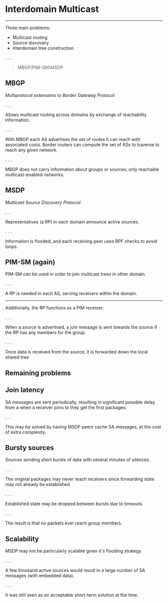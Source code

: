 # Interdomain Multicast

--------

Three main problems:

* Multicast routing
* Source discovery
* Interdomain tree construction

. . .

> MBGP/PIM-SM/MSDP


## MBGP

*Multiprotocol extensions to Border Gateway Protocol*

. . .

Allows multicast routing across domains by exchange of reachability information.

. . .

With MBGP each AS advertises the set of routes it can reach with associated costs.
Border routers can compute the set of ASs to traverse to reach any given network.

. . .

MBGP does not carry information about groups or sources, only reachable
multicast-enabled networks.


## MSDP

*Multicast Source Discovery Protocol*

. . .

Representatives (a RP) in each domain announce active sources.

. . .

Information is flooded, and each receiving peer uses RPF checks to avoid loops.


## PIM-SM (again)

PIM-SM can be used in order to join multicast trees in other domain.

. . .

A RP is needed in each AS, serving receivers within the domain.

--------

Additionally, the RP functions as a PIM receiver:

. . .

When a source is advertised, a join message is sent towards the source if the
RP has any members for the group.

. . .

Once data is received from the source, it is forwarded down the local shared tree.


## Remaining problems


## Join latency

SA messages are sent periodically, resulting in significant possible delay
from a when a receiver joins to they get the first packages.

. . .

This may be solved by having MSDP peers cache SA messages, at the cost of
extra complexity.


## Bursty sources

Sources sending short bursts of data with several minutes of silences.

. . .

The original packages may never reach receivers since forwarding state may not
already be established.

. . .

Established state may be dropped between bursts due to timeouts.

. . .

The result is that no packets ever reach group members.


## Scalability

MSDP may not be particularly scalable given it's flooding strategy.

. . .

A few thousand active sources would result in a large number of SA messages
(with embedded data).

. . .

It was still seen as an acceptable short-term solution at the time.

